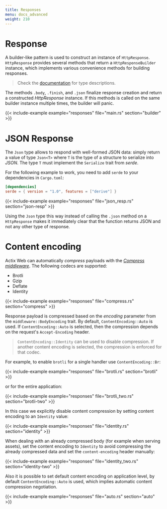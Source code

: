 ```yaml
---
title: Responses
menu: docs_advanced
weight: 210
---
```


# Response

A builder-like pattern is used to construct an instance of `HttpResponse`. `HttpResponse` provides several methods that return a `HttpResponseBuilder` instance, which implements various convenience methods for building responses.

> Check the [documentation][responsebuilder] for type descriptions.

The methods `.body`, `.finish`, and `.json` finalize response creation and return a constructed _HttpResponse_ instance. If this methods is called on the same builder instance multiple times, the builder will panic.

{{< include-example example="responses" file="main.rs" section="builder" >}}

# JSON Response

The `Json` type allows to respond with well-formed JSON data: simply return a value of type `Json<T>` where `T` is the type of a structure to serialize into _JSON_. The type `T` must implement the `Serialize` trait from _serde_.

For the following example to work, you need to add `serde` to your dependencies in `Cargo.toml`:

```toml
[dependencies]
serde = { version = "1.0", features = ["derive"] }
```

{{< include-example example="responses" file="json_resp.rs" section="json-resp" >}}

Using the `Json` type this way instead of calling the `.json` method on a `HttpResponse` makes it immediately clear that the function returns JSON and not any other type of response.

# Content encoding

Actix Web can automatically _compress_ payloads with the [_Compress middleware_][compressmidddleware]. The following codecs are supported:

- Brotli
- Gzip
- Deflate
- Identity

{{< include-example example="responses" file="compress.rs" section="compress" >}}

Response payload is compressed based on the _encoding_ parameter from the `middleware::BodyEncoding` trait. By default, `ContentEncoding::Auto` is used. If `ContentEncoding::Auto` is selected, then the compression depends on the request's `Accept-Encoding` header.

> `ContentEncoding::Identity` can be used to disable compression. If another content encoding is selected, the compression is enforced for that codec.

For example, to enable `brotli` for a single handler use `ContentEncoding::Br`:

{{< include-example example="responses" file="brotli.rs" section="brotli" >}}

or for the entire application:

{{< include-example example="responses" file="brotli_two.rs" section="brotli-two" >}}

In this case we explicitly disable content compression by setting content encoding to an `Identity` value:

{{< include-example example="responses" file="identity.rs" section="identity" >}}

When dealing with an already compressed body (for example when serving assets), set the content encoding to `Identity` to avoid compressing the already compressed data and set the `content-encoding` header manually:

{{< include-example example="responses" file="identity_two.rs" section="identity-two" >}}

Also it is possible to set default content encoding on application level, by default `ContentEncoding::Auto` is used, which implies automatic content compression negotiation.

{{< include-example example="responses" file="auto.rs" section="auto" >}}

[responsebuilder]: https://docs.rs/actix-web/4/actix_web/struct.HttpResponseBuilder.html
[compressmidddleware]: https://docs.rs/actix-web/4/actix_web/middleware/struct.Compress.html
